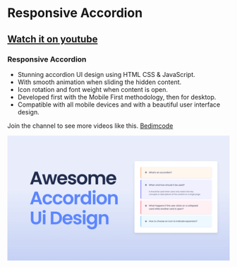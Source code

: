 # Responsive Accordion
## [Watch it on youtube](https://youtu.be/-ZblPRBjJJw)
### Responsive Accordion

- Stunning accordion UI design using HTML CSS & JavaScript.
- With smooth animation when sliding the hidden content.
- Icon rotation and font weight when content is open.
- Developed first with the Mobile First methodology, then for desktop.
- Compatible with all mobile devices and with a beautiful user interface design.

Join the channel to see more videos like this. [Bedimcode](https://www.youtube.com/c/Bedimcode)

![Accordion](/preview.png)

